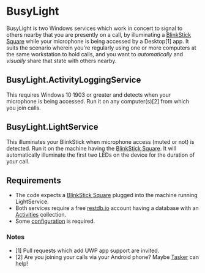 # BusyLight

BusyLight is two Windows services which work in concert to signal to others nearby that you are presently on a call, by illuminating a [BlinkStick Square](https://www.blinkstick.com/products/blinkstick-square) while your microphone is being accessed by a Desktop[1] app. It suits the scenario wherein you're regularly using one or more computers at the same workstation to hold calls, and you want to _automatically_ and _visually_ share that state with others nearby.

## BusyLight.ActivityLoggingService

This requires Windows 10 1903 or greater and detects when your microphone is being accessed. Run it on any computer(s)[2] from which you join calls.

## BusyLight.LightService

This illuminates your BlinkStick when microphone access (muted or not) is detected. Run it on the machine having the [BlinkStick Square](https://www.blinkstick.com/products/blinkstick-square). It will automatically illuminate the first two LEDs on the device for the duration of your call.

## Requirements

* The code expects a [BlinkStick Square](https://www.blinkstick.com/products/blinkstick-square) plugged into the machine running LightService.
* Both services require a free [restdb.io](https://restdb.io/) account having a database with an [Activities](https://github.com/lancehilliard/BusyLight/wiki/Activities) collection.
* Some [configuration](https://github.com/lancehilliard/BusyLight/wiki/Configuration) is required.

### Notes
* [1] Pull requests which add UWP app support are invited.
* [2] Are you joining your calls via your Android phone? Maybe [Tasker](https://github.com/lancehilliard/BusyLight/wiki/Tasker) can help!
